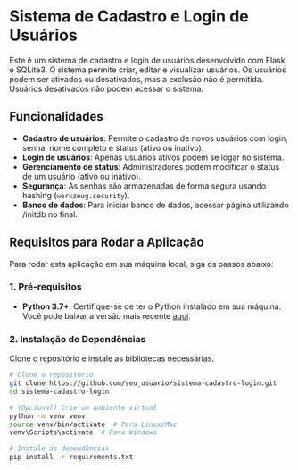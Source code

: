# Sistema de Cadastro e Login de Usuários

Este é um sistema de cadastro e login de usuários desenvolvido com Flask e SQLite3. O sistema permite criar, editar e visualizar usuários. Os usuários podem ser ativados ou desativados, mas a exclusão não é permitida. Usuários desativados não podem acessar o sistema.

## Funcionalidades

- **Cadastro de usuários**: Permite o cadastro de novos usuários com login, senha, nome completo e status (ativo ou inativo).
- **Login de usuários**: Apenas usuários ativos podem se logar no sistema.
- **Gerenciamento de status**: Administradores podem modificar o status de um usuário (ativo ou inativo).
- **Segurança**: As senhas são armazenadas de forma segura usando hashing (`werkzeug.security`).
- **Banco de dados**: Para iniciar banco de dados, acessar página utilizando /initdb no final.

## Requisitos para Rodar a Aplicação

Para rodar esta aplicação em sua máquina local, siga os passos abaixo:

### 1. Pré-requisitos

- **Python 3.7+**: Certifique-se de ter o Python instalado em sua máquina. Você pode baixar a versão mais recente [aqui](https://www.python.org/downloads/).

### 2. Instalação de Dependências

Clone o repositório e instale as bibliotecas necessárias.

```bash
# Clone o repositório
git clone https://github.com/seu_usuario/sistema-cadastro-login.git
cd sistema-cadastro-login

# (Opcional) Crie um ambiente virtual
python -m venv venv
source venv/bin/activate  # Para Linux/Mac
venv\Scripts\activate  # Para Windows

# Instale as dependências
pip install -r requirements.txt
